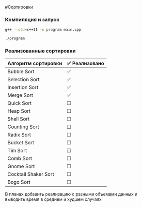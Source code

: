 #Сортировки

### Компиляция и запуск
```bash
g++ --std=c++11 -o program main.cpp
```

```bash
./program
```

### Реализованные сортировки

| Алгоритм сортировки | ✅ Реализовано |
|---------------------|----------------|
| Bubble Sort         | ✅              |
| Selection Sort      | ✅              |
| Insertion Sort      | ✅              |
| Merge Sort          | ✅              |
| Quick Sort          | ☐              |
| Heap Sort           | ☐              |
| Shell Sort          | ☐              |
| Counting Sort       | ☐              |
| Radix Sort          | ☐              |
| Bucket Sort         | ☐              |
| Tim Sort            | ☐              |
| Comb Sort           | ☐              |
| Gnome Sort          | ☐              |
| Cocktail Shaker Sort| ☐              |
| Bogo Sort           | ☐              |

В планах добавить реализацию с разными объемами данных и выводить время в среднем и худшем случаях